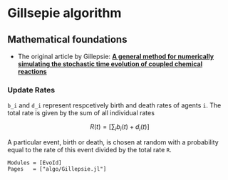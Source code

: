# Gillsepie algorithm

## Mathematical foundations

- The original article by Gillepsie:
[**A general method for numerically simulating the stochastic time evolution of coupled chemical reactions**](https://www.sciencedirect.com/science/article/pii/0021999176900413?via%3Dihub)


### Update Rates
 `` b_i `` and `` d_i `` represent respcetively birth and death rates of agents ``i``. The total rate is given by the sum of all individual rates
```math
R(t) = \left[ \sum_i b_i(t) + d_i(t) \right]
```
A particular event, birth or death, is chosen at random with a probability equal to the rate of this event divided by the total rate ``R``.


```@autodocs
Modules = [EvoId]
Pages   = ["algo/Gillepsie.jl"]
```
